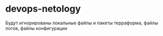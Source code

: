 # devops-netology
Будут игнорированы локальные файлы и пакеты терраформа, файлы логов, файлы конфигурации